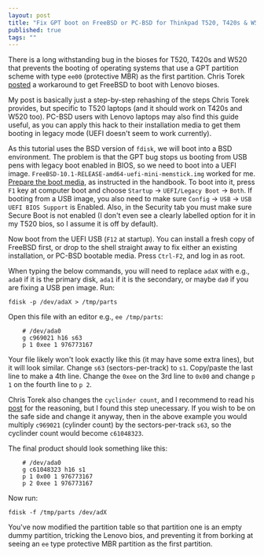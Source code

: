 ```yaml
---
layout: post
title: "Fix GPT boot on FreeBSD or PC-BSD for Thinkpad T520, T420s & W520"
published: true
tags: ""
---
```


There is a long withstanding bug in the bioses for T520, T420s and W520 that prevents the booting of operating systems that use a GPT partition scheme with type `ee00` (protective MBR) as the first partition. Chris Torek [posted](http://lists.freebsd.org/pipermail/freebsd-i386/2013-March/010437.html) a workaround to get FreeBSD to boot with Lenovo bioses. 

My post is basically just a step-by-step rehashing of the steps Chris Torek provides, but specific to T520 laptops (and it should work on T420s and W520 too). PC-BSD users with Lenovo laptops may also find this guide useful, as you can apply this hack to their installation media to get them booting in legacy mode (UEFI doesn't seem to work currently). 

As this tutorial uses the BSD version of `fdisk`, we will boot into a BSD environment. The problem is that the GPT bug stops us booting from USB pens with legacy boot enabled in BIOS, so we need to boot into a UEFI image. `FreeBSD-10.1-RELEASE-amd64-uefi-mini-memstick.img` worked for me. [Prepare the boot media](https://www.freebsd.org/doc/handbook/install-pre.html#install-boot-media), as instructed in the handbook. To boot into it, press `F1` key at computer boot and choose `Startup` -> `UEFI/Legacy Boot` -> `Both`. If booting from a USB image, you also need to make sure `Config` -> `USB` -> `USB UEFI BIOS Support` is Enabled. Also, in the Security tab you must make sure Secure Boot is not enabled (I don't even see a clearly labelled option for it in my T520 bios, so I assume it is off by default).

Now boot from the UEFI USB (`F12` at startup). You can install a fresh copy of FreeBSD first, or drop to the shell straight away to fix either an existing installation, or PC-BSD bootable media. Press `Ctrl-F2`, and log in as root.

When typing the below commands, you will need to replace `adaX` with e.g., `ada0` if it is the primary disk, `ada1` if it is the secondary, or maybe `da0` if you are fixing a USB pen image. Run:

```
fdisk -p /dev/adaX > /tmp/parts
```

Open this file with an editor e.g., `ee /tmp/parts`:

```
    # /dev/ada0
    g c969021 h16 s63
    p 1 0xee 1 976773167
```

Your file likely won't look exactly like this (it may have some extra lines), but it will look similar. Change `s63` (sectors-per-track) to `s1`. Copy/paste the last line to make a 4th line. Change the `0xee` on the 3rd line to `0x00` and change `p 1` on the fourth line to 	`p 2`. 

Chris Torek also changes the `cyclinder count`, and I recommend to read his [post](http://lists.freebsd.org/pipermail/freebsd-i386/2013-March/010437.html) for the reasoning, but I found this step unecessary. If you wish to be on the safe side and change it anyway, then in the above example you would multiply `c969021` (cylinder count) by the sectors-per-track `s63`, so the cyclinder count would become `c61048323`.

The final product should look something like this:

```
    # /dev/ada0
    g c61048323 h16 s1
    p 1 0x00 1 976773167
    p 2 0xee 1 976773167
```

Now run:

```
fdisk -f /tmp/parts /dev/adX
```

You've now modified the partition table so that partition one is an empty dummy partition, tricking the Lenovo bios, and preventing it from borking at seeing an `ee` type protective MBR partition as the first partition.